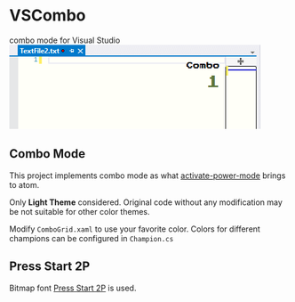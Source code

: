 # VSCombo
combo mode for Visual Studio
![sample screenshots](sample.gif)

## Combo Mode
This project implements combo mode as what [activate-power-mode](https://github.com/JoelBesada/activate-power-mode) brings to atom.

Only **Light Theme** considered. Original code without any modification may be not suitable for other color themes.

Modify `ComboGrid.xaml` to use your favorite color. Colors for different champions can be configured in `Champion.cs`

## Press Start 2P
Bitmap font [Press Start 2P](https://github.com/codeman38/PressStart2P) is used.

